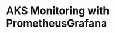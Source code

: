 # AKS Monitoring with PrometheusGrafana                                                                                                                                                                                                     
